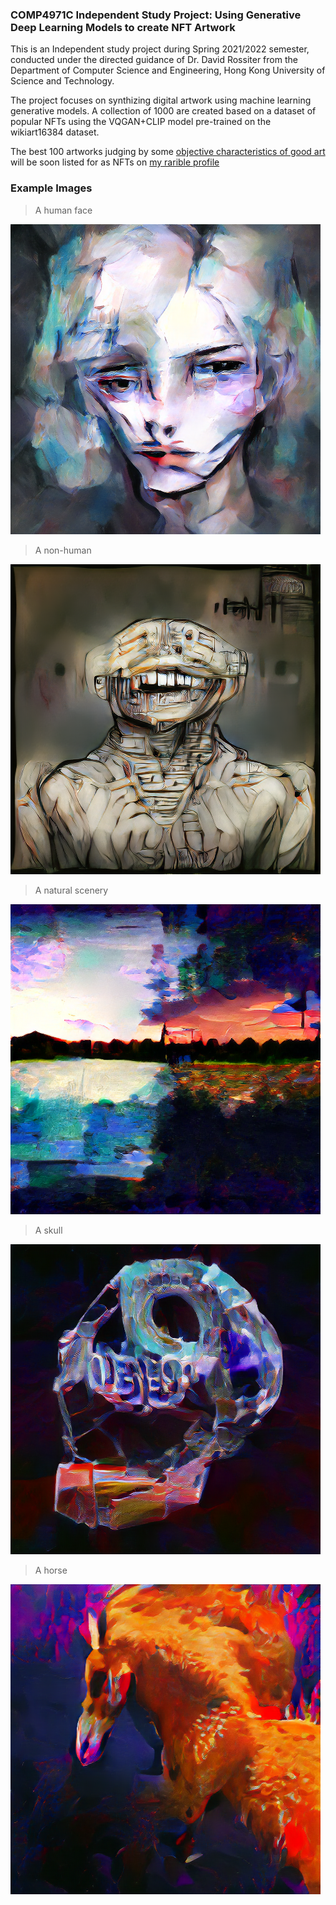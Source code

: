 ### COMP4971C Independent Study Project: Using Generative Deep Learning Models to create NFT Artwork	

This is an Independent study project during Spring 2021/2022 semester, conducted under the directed guidance of Dr. David Rossiter from the Department of Computer Science and Engineering, Hong Kong University of Science and Technology.

The project focuses on synthizing digital artwork using machine learning generative models. A collection of 1000 are created based on a dataset of popular NFTs using the VQGAN+CLIP model pre-trained on the wikiart16384 dataset.

The best 100 artworks judging by some [objective characteristics of good art](https://bueskenart.com/characteristics-of-good-art/) will be soon listed for as NFTs on [my rarible profile](https://rarible.com/mohamed-sobhy)

### Example Images

> A human face

![](https://github.com/mohamedsobhi777/COMP4971C---Independent-Study-Project/blob/main/output/face/14.png?raw=true)


> A non-human

![](https://github.com/mohamedsobhi777/COMP4971C---Independent-Study-Project/blob/main/output/human/382.png?raw=true)


> A natural scenery

![](https://github.com/mohamedsobhi777/COMP4971C---Independent-Study-Project/blob/main/output/scenery/138.png?raw=true)


> A skull

![](https://github.com/mohamedsobhi777/COMP4971C---Independent-Study-Project/blob/main/output/object/73.png?raw=true)


> A horse

![](https://github.com/mohamedsobhi777/COMP4971C---Independent-Study-Project/blob/main/output/animal/30.png?raw=true)
